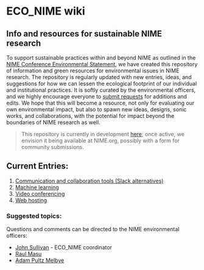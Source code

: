 # ECO_NIME wiki

## Info and resources for sustainable NIME research

To support sustainable practices within and beyond NIME as outlined in the [NIME Conference Environmental Statement](https://www.nime.org/environment/), we have created this repository of information and green resources for environmental issues in NIME research. The repository is regularly updated with new entries, ideas, and suggestions for how we can lessen the ecological footprint of our individual and institutional practices. It is softly curated by the environmental officers, and we highly encourage everyone to [submit requests](Add%20an%20entry/README.md) for additions and edits. We hope that this will become a resource, not only for evaluating our own environmental impact, but also to spawn new ideas, designs, sonic works, and collaborations, with the potential for impact beyond the boundaries of NIME research as well.

> This repository is currently in development [here](https://github.com/NIME-conference/ECO_NIME); once active, we envision it being available at NIME.org, possibly with a form for community submissions.

## Current Entries:

1. [Communication and collaboration tools (Slack alternatives)](communication_chat_platform.md)
2. [Machine learning](machine_learning.md)
3. [Video conferencing](video_conferencing.md)
4. [Web hosting](web_hosting.md)

### Suggested topics:

Questions and comments can be directed to the NIME environmental officers: 

- [John Sullivan](mailto:johnny@johnnyvenom.com) - ECO_NIME coordinator
- [Raul Masu](mailto:raul@raulmasu.org)
- [Adam Pultz Melbye](mailto:mail@adampultz.com)

